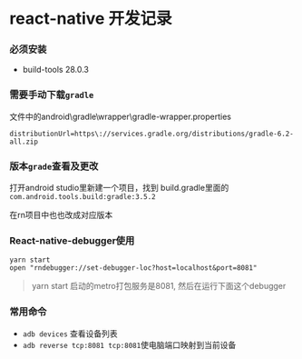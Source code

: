 # react-native 开发记录

### 必须安装

- build-tools 28.0.3

### 需要手动下载```gradle```

文件中的android\gradle\wrapper\gradle-wrapper.properties
```
distributionUrl=https\://services.gradle.org/distributions/gradle-6.2-all.zip
```

### 版本```grade```查看及更改
打开android studio里新建一个项目，找到
build.gradle里面的```com.android.tools.build:gradle:3.5.2```

在rn项目中也也改成对应版本

### React-native-debugger使用

```
yarn start
open "rndebugger://set-debugger-loc?host=localhost&port=8081"
```

> yarn start 启动的metro打包服务是8081, 然后在运行下面这个debugger

### 常用命令

- ```adb devices``` 查看设备列表
- ```adb reverse tcp:8081 tcp:8081```使电脑端口映射到当前设备



